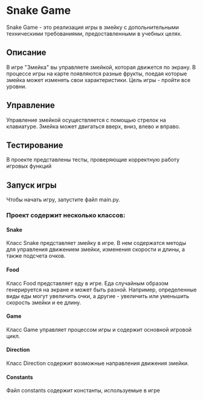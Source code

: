 # Snake Game

Snake Game - это реализация игры в змейку с допольнительными техническими требованиями, предоставленными в учебных целях.

## Описание

В игре "Змейка" вы управляете змейкой, которая движется по экрану. 
В процессе игры на карте появляются разные фрукты, поедая которые змейка может изменять свои характеристики.
Цель игры - пройти все уровни.

## Управление

Управление змейкой осуществляется с помощью стрелок на клавиатуре. Змейка может двигаться вверх, вниз, влево и вправо.

## Тестирование

В проекте представлены тесты, проверяющие корректную работу игровых функций

## Запуск игры
Чтобы начать игру, запустите файл main.py.

### Проект содержит несколько классов:

#### Snake

Класс Snake представляет змейку в игре. В нем содержатся методы для управления движением змейки, изменения скорости и длины, а также подсчета очков.

#### Food

Класс Food представляет еду в игре. Еда случайным образом генерируется на экране и может быть разной. Например, определенные виды еды могут увеличить очки, а другие - увеличить или уменьшить скорость змейки и ее длину.

#### Game

Класс Game управляет процессом игры и содержит основной игровой цикл.

#### Direction

Класс Direction содержит возможные направления движения змейки.

#### Constants
Файл constants содержит константы, используемые в игре
